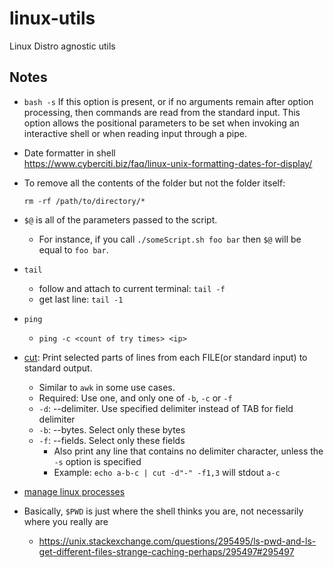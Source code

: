 # linux-utils
Linux Distro agnostic utils


## Notes
- `bash -s`
    If this option is present, or if no arguments remain after option processing, then commands are read from the standard input. This option allows the positional parameters to be set when invoking an interactive shell or when reading input through a pipe.
- Date formatter in shell  
https://www.cyberciti.biz/faq/linux-unix-formatting-dates-for-display/
- To remove all the contents of the folder but not the folder itself:
  ```
  rm -rf /path/to/directory/*
  ```
- `$@` is all of the parameters passed to the script.
    - For instance, if you call `./someScript.sh foo bar` then `$@` will be equal to `foo bar`.
- `tail`
  - follow and attach to current terminal: `tail -f`
  - get last line: `tail -1`
- `ping`
  - `ping -c <count of try times> <ip>`
- [cut](https://man7.org/linux/man-pages/man1/cut.1.html): Print selected parts of lines from each FILE(or standard input) to standard output.
  - Similar to `awk` in some use cases.
  - Required: Use one, and only one of `-b`, `-c` or `-f`
  - `-d`: --delimiter. Use specified delimiter instead of TAB for field delimiter
  - `-b`: --bytes. Select only these bytes
  - `-f`: --fields. Select only these fields
    - Also print any line that contains no delimiter character, unless the `-s` option is specified
    - Example: `echo a-b-c | cut -d"-" -f1,3` will stdout `a-c`
  
- [manage linux processes](https://www.howtogeek.com/107217/how-to-manage-processes-from-the-linux-terminal-10-commands-you-need-to-know/)
- Basically, `$PWD` is just where the shell thinks you are, not necessarily where you really are
  - https://unix.stackexchange.com/questions/295495/ls-pwd-and-ls-get-different-files-strange-caching-perhaps/295497#295497
